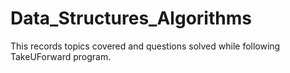 # Data_Structures_Algorithms
This records topics covered and questions solved while following TakeUForward program.
